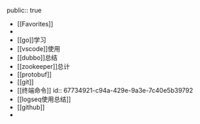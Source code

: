 public:: true

- [[Favorites]]
-
- [[go]]学习
- [[vscode]]使用
- [[dubbo]]总结
- [[zookeeper]]总计
- [[protobuf]]
- [[git]]
- [[终端命令]]
  id:: 67734921-c94a-429e-9a3e-7c40e5b39792
- [[logseq使用总结]]
- [[github]]
-